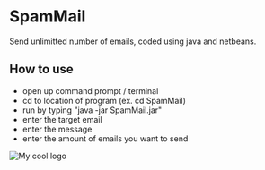 # SpamMail
Send unlimitted number of emails, coded using java and netbeans.
## How to use
* open up command prompt / terminal
* cd to location of program (ex. cd SpamMail)
* run by typing "java -jar SpamMail.jar"
* enter the target email
* enter the message
* enter the amount of emails you want to send
<img src="https://is4-ssl.mzstatic.com/image/thumb/Purple113/v4/ee/91/eb/ee91ebc6-f7e6-2fa2-356e-d5930900691b/AppIcon-0-0-1x_U007emarketing-0-0-0-7-0-0-sRGB-0-0-0-GLES2_U002c0-512MB-85-220-0-0.png/1200x630wa.png" alt="My cool logo"/>
